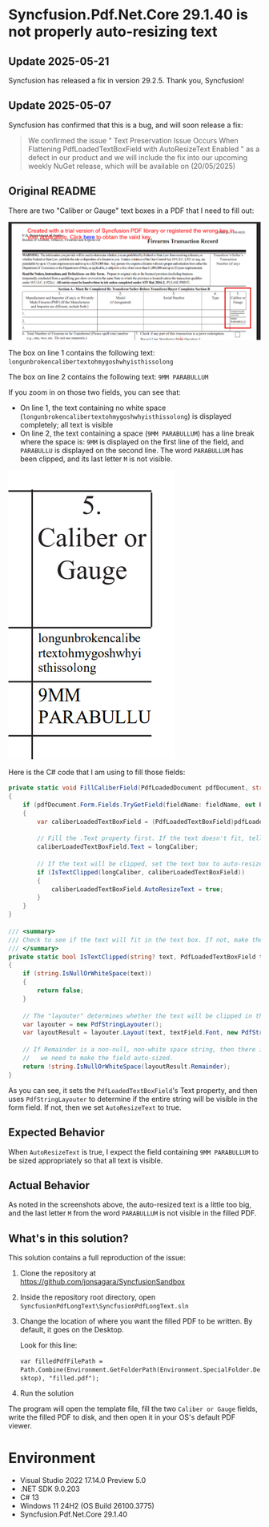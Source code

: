 # Syncfusion.Pdf.Net.Core 29.1.40 is not properly auto-resizing text

## **Update 2025-05-21**

Syncfusion has released a fix in version 29.2.5. Thank you, Syncfusion!

## **Update 2025-05-07**

Syncfusion has confirmed that this is a bug, and will soon release a fix:

> We confirmed the issue " Text Preservation Issue Occurs When Flattening PdfLoadedTextBoxField with AutoResizeText Enabled " as a defect in our product and we will include the fix into our upcoming weekly NuGet release, which will be available on (20/05/2025)

## Original README

There are two "Caliber or Gauge" text boxes in a PDF that I need to fill out:

![Screenshot of government form with the two Caliber or Gauge fields highlighted in red](./docs/images/TopOfPDF.png)

The box on line 1 contains the following text: `longunbrokencalibertextohmygoshwhyisthissolong`

The box on line 2 contains the following text: `9MM PARABULLUM`

If you zoom in on those two fields, you can see that:

- On line 1, the text containing no white space (`longunbrokencalibertextohmygoshwhyisthissolong`) is displayed completely; all text is visible
- On line 2, the text containing a space (`9MM PARABULLUM`) has a line break where the space is: `9MM` is displayed on the first line of the field, and `PARABULLU` is displayed on the second line. The word `PARABULLUM` has been clipped, and its last letter `M` is not visible.

![Closeup screenshot of the two filled Caliber or Gauge fields](./docs/images/CaliberGaugeCloseUp.png)

Here is the C# code that I am using to fill those fields:

```csharp
private static void FillCaliberField(PdfLoadedDocument pdfDocument, string fieldName, string longCaliber)
{
    if (pdfDocument.Form.Fields.TryGetField(fieldName: fieldName, out PdfLoadedField pdfLoadedField1))
    {
        var caliberLoadedTextBoxField = (PdfLoadedTextBoxField)pdfLoadedField1;

        // Fill the .Text property first. If the text doesn't fit, tell Syncfusion to auto-resize the text to fit.
        caliberLoadedTextBoxField.Text = longCaliber;

        // If the text will be clipped, set the text box to auto-resize the text so that it fits.
        if (IsTextClipped(longCaliber, caliberLoadedTextBoxField))
        {
            caliberLoadedTextBoxField.AutoResizeText = true;
        }
    }
}

/// <summary>
/// Check to see if the text will fit in the text box. If not, make the text box an auto-size field.
/// </summary>
private static bool IsTextClipped(string? text, PdfLoadedTextBoxField textField)
{
    if (string.IsNullOrWhiteSpace(text))
    {
        return false;
    }

    // The "layouter" determines whether the text will be clipped in the given textbox.
    var layouter = new PdfStringLayouter();
    var layoutResult = layouter.Layout(text, textField.Font, new PdfStringFormat(textField.TextAlignment), new SizeF(textField.Bounds.Width, textField.Bounds.Height));

    // If Remainder is a non-null, non-white space string, then there is clipped text, and
    //   we need to make the field auto-sized.
    return !string.IsNullOrWhiteSpace(layoutResult.Remainder);
}
```

As you can see, it sets the `PdfLoadedTextBoxField`'s Text property, and then uses `PdfStringLayouter` to determine if the entire string will be visible in the form field. If not, then we set `AutoResizeText` to true.

## Expected Behavior

When `AutoResizeText` is true, I expect the field containing `9MM PARABULLUM` to be sized appropriately so that all text is visible.

## Actual Behavior

As noted in the screenshots above, the auto-resized text is a little too big, and the last letter `M` from the word `PARABULLUM` is not visible in the filled PDF.

## What's in this solution?

This solution contains a full reproduction of the issue:

1. Clone the repository at https://github.com/jonsagara/SyncfusionSandbox
1. Inside the repository root directory, open `SyncfusionPdfLongText\SyncfusionPdfLongText.sln`
1. Change the location of where you want the filled PDF to be written. By default, it goes on the Desktop.
   
   Look for this line:

   `var filledPdfFilePath = Path.Combine(Environment.GetFolderPath(Environment.SpecialFolder.Desktop), "filled.pdf");`
1. Run the solution

The program will open the template file, fill the two `Caliber or Gauge` fields, write the filled PDF to disk, and then open it in your OS's default PDF viewer.


# Environment

- Visual Studio 2022 17.14.0 Preview 5.0
- .NET SDK 9.0.203
- C# 13
- Windows 11 24H2 (OS Build 26100.3775)
- Syncfusion.Pdf.Net.Core 29.1.40
